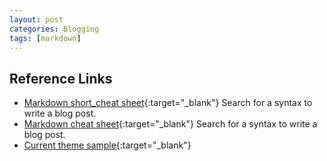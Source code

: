 ```yaml
---
layout: post
categories: Blogging
tags: [markdown]
---
```


## Reference Links

- [Markdown short_cheat sheet](<https://enterprise.github.com/downloads/en/markdown-cheatsheet.pdf>){:target="_blank"} Search for a syntax to write a blog post.
- [Markdown cheat sheet](<https://paperhive.org/help/markdown>){:target="_blank"} Search for a syntax to write a blog post.
- [Current theme sample](<https://jeffreytse.github.io/jekyll-theme-yat/>){:target="_blank"}

